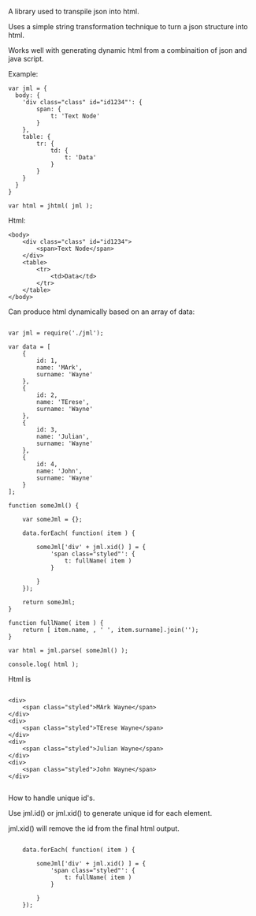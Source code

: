 A library used to transpile json into html. 

Uses a simple string transformation technique to turn a json structure into html.

Works well with generating dynamic html from a combinaition of json and java script.

Example:

```
var jml = {
  body: {
    'div class="class" id="id1234"': {
        span: {
            t: 'Text Node'
        }
    },
    table: {
        tr: {
            td: {
                t: 'Data'
            }
        }
    }
  }
}

var html = jhtml( jml );

```

Html:

```
<body>
    <div class="class" id="id1234">
        <span>Text Node</span>
    </div>
    <table>
        <tr>
            <td>Data</td>
        </tr>
    </table>
</body>
```


Can produce html dynamically based on an array of data:


```

var jml = require('./jml');

var data = [
    {
        id: 1,
        name: 'MArk',
        surname: 'Wayne'
    },
    {
        id: 2,
        name: 'TErese',
        surname: 'Wayne'
    },
    {
        id: 3,
        name: 'Julian',
        surname: 'Wayne'
    },
    {
        id: 4,
        name: 'John',
        surname: 'Wayne'
    }
];

function someJml() {

    var someJml = {};

    data.forEach( function( item ) {

        someJml['div' + jml.xid() ] = {
            'span class="styled"': {
                t: fullName( item )    
            }
            
        }
    });

    return someJml;
}

function fullName( item ) {
    return [ item.name, , ' ', item.surname].join('');
}

var html = jml.parse( someJml() );

console.log( html );

```

Html is 

```

<div>
    <span class="styled">MArk Wayne</span>
</div>
<div>
    <span class="styled">TErese Wayne</span>
</div>
<div>
    <span class="styled">Julian Wayne</span>
</div>
<div>
    <span class="styled">John Wayne</span>
</div>


```

How to handle unique id's. 

Use jml.id() or jml.xid() to generate unique id for each element.

jml.xid() will remove the id from the final html output. 

```

    data.forEach( function( item ) {

        someJml['div' + jml.xid() ] = {
            'span class="styled"': {
                t: fullName( item )    
            }
            
        }
    });

```

